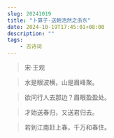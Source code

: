 ```yaml
---
slug: 20241019
title: "卜算子·送鲍浩然之浙东"
date: 2024-10-19T17:45:01+08:00
description: ""
tags:
    - 古诗词
---
```



>    宋·王观

>水是眼波横，山是眉峰聚。

>欲问行人去那边？眉眼盈盈处。

> 才始送春归，又送君归去。

>若到江南赶上春，千万和春住。

